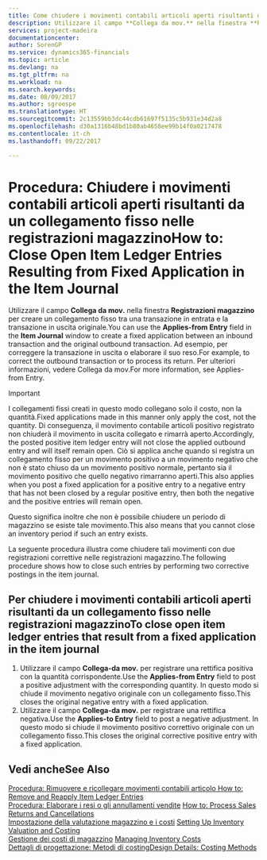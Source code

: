 ```yaml
---
title: Come chiudere i movimenti contabili articoli aperti risultanti da un collegamento fisso nelle registrazioni magazzino | Microsoft Docs
description: Utilizzare il campo **Collega da mov.** nella finestra **Registrazioni magazzino** per creare un collegamento fisso tra una transazione in entrata e la transazione in uscita originale. Ad esempio, per correggere la transazione in uscita o elaborare il suo reso.
services: project-madeira
documentationcenter: 
author: SorenGP
ms.service: dynamics365-financials
ms.topic: article
ms.devlang: na
ms.tgt_pltfrm: na
ms.workload: na
ms.search.keywords: 
ms.date: 08/09/2017
ms.author: sgroespe
ms.translationtype: HT
ms.sourcegitcommit: 2c13559bb3dc44cdb61697f5135c5b931e34d2a8
ms.openlocfilehash: d30a1316b48bd1b80ab4658ee99b14f0a0217478
ms.contentlocale: it-ch
ms.lasthandoff: 09/22/2017

---
```

# <a name="how-to-close-open-item-ledger-entries-resulting-from-fixed-application-in-the-item-journal"></a><span data-ttu-id="fdc54-104">Procedura: Chiudere i movimenti contabili articoli aperti risultanti da un collegamento fisso nelle registrazioni magazzino</span><span class="sxs-lookup"><span data-stu-id="fdc54-104">How to: Close Open Item Ledger Entries Resulting from Fixed Application in the Item Journal</span></span>
<span data-ttu-id="fdc54-105">Utilizzare il campo **Collega da mov.** nella finestra **Registrazioni magazzino** per creare un collegamento fisso tra una transazione in entrata e la transazione in uscita originale.</span><span class="sxs-lookup"><span data-stu-id="fdc54-105">You can use the **Applies-from Entry** field in the **Item Journal** window to create a fixed application between an inbound transaction and the original outbound transaction.</span></span> <span data-ttu-id="fdc54-106">Ad esempio, per correggere la transazione in uscita o elaborare il suo reso.</span><span class="sxs-lookup"><span data-stu-id="fdc54-106">For example, to correct the outbound transaction or to process its return.</span></span> <span data-ttu-id="fdc54-107">Per ulteriori informazioni, vedere Collega da mov.</span><span class="sxs-lookup"><span data-stu-id="fdc54-107">For more information, see Applies-from Entry.</span></span>  

> [!IMPORTANT]  
>  <span data-ttu-id="fdc54-108">I collegamenti fissi creati in questo modo collegano solo il costo, non la quantità.</span><span class="sxs-lookup"><span data-stu-id="fdc54-108">Fixed applications made in this manner only apply the cost, not the quantity.</span></span> <span data-ttu-id="fdc54-109">Di conseguenza, il movimento contabile articoli positivo registrato non chiuderà il movimento in uscita collegato e rimarrà aperto.</span><span class="sxs-lookup"><span data-stu-id="fdc54-109">Accordingly, the posted positive item ledger entry will not close the applied outbound entry and will itself remain open.</span></span> <span data-ttu-id="fdc54-110">Ciò si applica anche quando si registra un collegamento fisso per un movimento positivo a un movimento negativo che non è stato chiuso da un movimento positivo normale, pertanto sia il movimento positivo che quello negativo rimarranno aperti.</span><span class="sxs-lookup"><span data-stu-id="fdc54-110">This also applies when you post a fixed application for a positive entry to a negative entry that has not been closed by a regular positive entry, then both the negative and the positive entries will remain open.</span></span>  
>   
>  <span data-ttu-id="fdc54-111">Questo significa inoltre che non è possibile chiudere un periodo di magazzino se esiste tale movimento.</span><span class="sxs-lookup"><span data-stu-id="fdc54-111">This also means that you cannot close an inventory period if such an entry exists.</span></span>  

<span data-ttu-id="fdc54-112">La seguente procedura illustra come chiudere tali movimenti con due registrazioni correttive nelle registrazioni magazzino.</span><span class="sxs-lookup"><span data-stu-id="fdc54-112">The following procedure shows how to close such entries by performing two corrective postings in the item journal.</span></span>  

## <a name="to-close-open-item-ledger-entries-that-result-from-a-fixed-application-in-the-item-journal"></a><span data-ttu-id="fdc54-113">Per chiudere i movimenti contabili articoli aperti risultanti da un collegamento fisso nelle registrazioni magazzino</span><span class="sxs-lookup"><span data-stu-id="fdc54-113">To close open item ledger entries that result from a fixed application in the item journal</span></span>  

1.  <span data-ttu-id="fdc54-114">Utilizzare il campo **Collega-da mov.** per registrare una rettifica positiva con la quantità corrispondente.</span><span class="sxs-lookup"><span data-stu-id="fdc54-114">Use the **Applies-from Entry** field to post a positive adjustment with the corresponding quantity.</span></span> <span data-ttu-id="fdc54-115">In questo modo si chiude il movimento negativo originale con un collegamento fisso.</span><span class="sxs-lookup"><span data-stu-id="fdc54-115">This closes the original negative entry with a fixed application.</span></span>  
2.  <span data-ttu-id="fdc54-116">Utilizzare il campo **Collega-da mov.** per registrare una rettifica negativa.</span><span class="sxs-lookup"><span data-stu-id="fdc54-116">Use the **Applies-to Entry** field to post a negative adjustment.</span></span> <span data-ttu-id="fdc54-117">In questo modo si chiude il movimento positivo correttivo originale con un collegamento fisso.</span><span class="sxs-lookup"><span data-stu-id="fdc54-117">This closes the original corrective positive entry with a fixed application.</span></span>  

## <a name="see-also"></a><span data-ttu-id="fdc54-118">Vedi anche</span><span class="sxs-lookup"><span data-stu-id="fdc54-118">See Also</span></span>  
[<span data-ttu-id="fdc54-119">Procedura: Rimuovere e ricollegare movimenti contabili articolo</span><span class="sxs-lookup"><span data-stu-id="fdc54-119"> How to: Remove and Reapply Item Ledger Entries</span></span>](finance-how-to-remove-and-reapply-item-entries.md)  
 <span data-ttu-id="fdc54-120">[Procedura: Elaborare i resi o gli annullamenti vendite](sales-how-process-sales-returns-cancellations.md) </span><span class="sxs-lookup"><span data-stu-id="fdc54-120">[How to: Process Sales Returns and Cancellations](sales-how-process-sales-returns-cancellations.md) </span></span>  
 <span data-ttu-id="fdc54-121">[Impostazione della valutazione magazzino e i costi](finance-set-up-inventory-valuation-and-costing.md) </span><span class="sxs-lookup"><span data-stu-id="fdc54-121">[Setting Up Inventory Valuation and Costing](finance-set-up-inventory-valuation-and-costing.md) </span></span>  
 <span data-ttu-id="fdc54-122">[Gestione dei costi di magazzino](finance-manage-inventory-costs.md) </span><span class="sxs-lookup"><span data-stu-id="fdc54-122">[Managing Inventory Costs](finance-manage-inventory-costs.md) </span></span>  
 [<span data-ttu-id="fdc54-123">Dettagli di progettazione: Metodi di costing</span><span class="sxs-lookup"><span data-stu-id="fdc54-123">Design Details: Costing Methods</span></span>](design-details-costing-methods.md)

